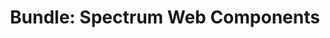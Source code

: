 ---
layout: examples.njk
title: 'Bundle: Spectrum Web Components'
displayName: Bundle
componentName: bundle
tags:
  - component-examples
---